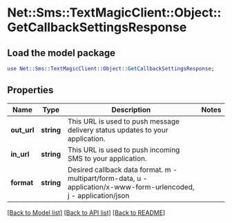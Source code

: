 # Net::Sms::TextMagicClient::Object::GetCallbackSettingsResponse

## Load the model package
```perl
use Net::Sms::TextMagicClient::Object::GetCallbackSettingsResponse;
```

## Properties
Name | Type | Description | Notes
------------ | ------------- | ------------- | -------------
**out_url** | **string** | This URL is used to push message delivery status updates to your application. | 
**in_url** | **string** | This URL is used to push incoming SMS to your application. | 
**format** | **string** | Desired callback data format. m - multipart/form-data, u - application/x-www-form-urlencoded, j - application/json | 

[[Back to Model list]](../README.md#documentation-for-models) [[Back to API list]](../README.md#documentation-for-api-endpoints) [[Back to README]](../README.md)


